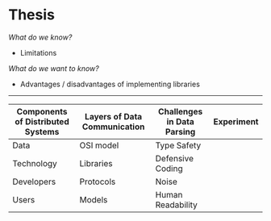 # Thesis

_What do we know?_

* Limitations

_What do we want to know?_

* Advantages / disadvantages of implementing libraries

----------

| Components of Distributed Systems | Layers of Data Communication | Challenges in Data Parsing | Experiment |
| --------------------------------- | ---------------------------- | -------------------------- | ---------- |
| Data                              | OSI model                    | Type Safety                |            |
| Technology                        | Libraries                    | Defensive Coding           |            |
| Developers                        | Protocols                    | Noise                      |            |
| Users                             | Models                       | Human Readability          |            |
